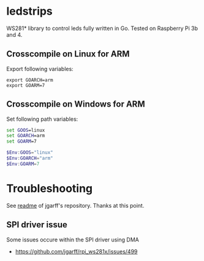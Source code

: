# ledstrips

WS281* library to control leds fully written in Go. 
Tested on Raspberry Pi 3b and 4.

## Crosscompile on Linux for ARM

Export following variables:

```terminal
export GOARCH=arm
export GOARM=7
```

## Crosscompile on Windows for ARM

Set following path variables:

```cmd
set GOOS=linux
set GOARCH=arm
set GOARM=7
```

```powershell
$Env:GOOS="linux"
$Env:GOARCH="arm"
$Env:GOARM=7
```

# Troubleshooting
See [readme](https://github.com/jgarff) of jgarff's repository. Thanks at this point.


## SPI driver issue

Some issues occure within the SPI driver using DMA
 - https://github.com/jgarff/rpi_ws281x/issues/499
